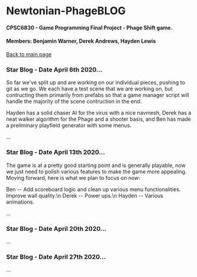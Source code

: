 # Newtonian-PhageBLOG
#### CPSC6830 - Game Programming Final Project - Phage Shift game.
#### Members: Benjamin Warner, Derek Andrews, Hayden Lewis

[Back to main page](https://teamnewtonian.github.io/phageshift/)

### Star Blog - Date April 6th 2020...
So far we've split up and are working on our individual pieces, pushing to git as we go.  We each have a test scene that we are working on, but contructing them primarily from prefabs so that a game manager script will handle the majority of the scene contruction in the end.

Hayden has a solid chaser AI for the virus with a nice navmesh, Derek has a neat walker algorithm for the Phage and a shooter basis, and Ben has made a preliminary playfield generator with some menus.

...
### Star Blog - Date April 13th 2020...
The game is at a pretty good starting point and is generally playable, now we just need to polish various features to make the game more appealing.  Moving forward, here is what we plan to focus on now:

Ben -- Add scoreboard logic and clean up various menu functionalities. Improve wall quality.\n
Derek -- Power ups.\n
Hayden -- Various animations.

...
### Star Blog - Date April 20th 2020...

...
### Star Blog - Date April 27th 2020...

...
